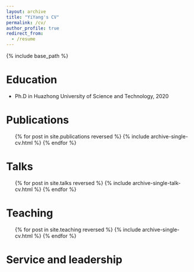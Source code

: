 ```yaml
---
layout: archive
title: "YiYang's CV"
permalink: /cv/
author_profile: true
redirect_from:
  - /resume
---
```


{% include base_path %}

Education
======
* Ph.D in Huazhong University of Science and Technology, 2020


Publications
======
  <ul>{% for post in site.publications reversed %}
    {% include archive-single-cv.html %}
  {% endfor %}</ul>
  
Talks
======
  <ul>{% for post in site.talks reversed %}
    {% include archive-single-talk-cv.html  %}
  {% endfor %}</ul>
  
Teaching
======
  <ul>{% for post in site.teaching reversed %}
    {% include archive-single-cv.html %}
  {% endfor %}</ul>
  
Service and leadership
======
